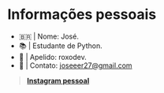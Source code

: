 #  Informações pessoais
- 🇧🇷 | Nome: José.
- 📚 | Estudante de Python.
- 📌 | Apelido: roxodev.
- 🔗 | Contato: joseeer27@gmail.com

> **[Instagram pessoal](https://www.instagram.com/ziirag1/)**
